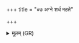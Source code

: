 +++
title = "०७ अग्ने शर्ध महते"

+++
<details><summary>मूलम् (GR)</summary>

+++(PSK 20.8.7)+++अग्ने शर्ध महते सौभगाय  
तव द्युम्नान्य् उत्तमानि सन्तु ।  
सं जास्पत्यं सुयमम् आ कृणुष्व  
शत्रूयताम् अभि तिष्ठा महांसि ॥
</details>